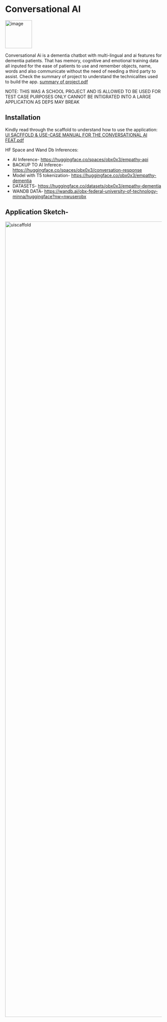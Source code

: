 # Conversational AI
  <img width="86" height="90" alt="image" src="https://github.com/user-attachments/assets/83838862-73b6-4bca-8bd0-4d1a7256a37b" />


Conversational Ai is a dementia chatbot with multi-lingual and ai features for dementia patients. That has memory, cognitive and emotional training data all inputed for the ease of patients to use and remember objects, name, words and also communicate without the need of needing a third party to assist. Check the summary of project to understand the technicalites used to build the app.
[summary of project.pdf](https://github.com/user-attachments/files/22387516/summary.of.project.pdf)

NOTE: THIS WAS A SCHOOL PROJECT AND IS ALLOWED TO BE USED FOR TEST CASE PURPOSES ONLY CANNOT BE INTIGRATED INTO A LARGE APPLICATION AS DEPS MAY BREAK

## Installation
Kindly read through the scaffold to understand how to use the application:
[UI SACFFOLD & USE-CASE MANUAL FOR THE CONVERSATIONAL AI FEAT.pdf](https://github.com/user-attachments/files/22387527/UI.SACFFOLD.USE-CASE.MANUAL.FOR.THE.CONVERSATIONAL.AI.FEAT.pdf)

HF Space and Wand Db Inferences:
- AI Inference- https://huggingface.co/spaces/obx0x3/empathy-api
- BACKUP TO AI Inferece- https://huggingface.co/spaces/obx0x3/conversation-response
- Model with T5 tokenization- https://huggingface.co/obx0x3/empathy-dementia
- DATASETS- https://huggingface.co/datasets/obx0x3/empathy-dementia
- WANDB DATA- https://wandb.ai/obx-federal-university-of-technology-minna/huggingface?nw=nwuserobx

## Application Sketch- 

<img width="4172" height="2558" alt="uiscaffold" src="https://github.com/user-attachments/assets/965d0dc7-08db-4c7f-a4c2-9d0ff6a6b6f5" />
